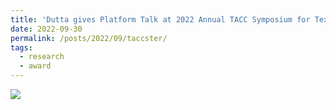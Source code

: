 ```yaml
---
title: 'Dutta gives Platform Talk at 2022 Annual TACC Symposium for Texas Researchers'
date: 2022-09-30
permalink: /posts/2022/09/taccster/
tags:
  - research
  - award
---
```


<img src='/images/2022-09-30-taccster.jpeg'>
